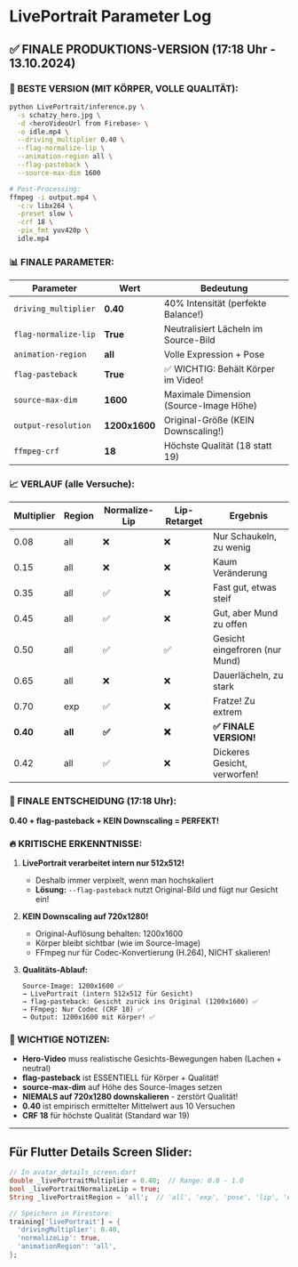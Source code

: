 # LivePortrait Parameter Log

## ✅ FINALE PRODUKTIONS-VERSION (17:18 Uhr - 13.10.2024)

### 🎯 BESTE VERSION (MIT KÖRPER, VOLLE QUALITÄT):
```bash
python LivePortrait/inference.py \
  -s schatzy_hero.jpg \
  -d <heroVideoUrl from Firebase> \
  -o idle.mp4 \
  --driving_multiplier 0.40 \
  --flag-normalize-lip \
  --animation-region all \
  --flag-pasteback \
  --source-max-dim 1600

# Post-Processing:
ffmpeg -i output.mp4 \
  -c:v libx264 \
  -preset slow \
  -crf 18 \
  -pix_fmt yuv420p \
  idle.mp4
```

### 📊 FINALE PARAMETER:

| Parameter | Wert | Bedeutung |
|-----------|------|-----------|
| `driving_multiplier` | **0.40** | 40% Intensität (perfekte Balance!) |
| `flag-normalize-lip` | **True** | Neutralisiert Lächeln im Source-Bild |
| `animation-region` | **all** | Volle Expression + Pose |
| `flag-pasteback` | **True** | ✅ WICHTIG: Behält Körper im Video! |
| `source-max-dim` | **1600** | Maximale Dimension (Source-Image Höhe) |
| `output-resolution` | **1200x1600** | Original-Größe (KEIN Downscaling!) |
| `ffmpeg-crf` | **18** | Höchste Qualität (18 statt 19) |

### 📈 VERLAUF (alle Versuche):

| Multiplier | Region | Normalize-Lip | Lip-Retarget | Ergebnis |
|------------|--------|---------------|--------------|----------|
| 0.08 | all | ❌ | ❌ | Nur Schaukeln, zu wenig |
| 0.15 | all | ❌ | ❌ | Kaum Veränderung |
| 0.35 | all | ✅ | ❌ | Fast gut, etwas steif |
| 0.45 | all | ✅ | ❌ | Gut, aber Mund zu offen |
| 0.50 | all | ✅ | ✅ | Gesicht eingefroren (nur Mund) |
| 0.65 | all | ❌ | ❌ | Dauerlächeln, zu stark |
| 0.70 | exp | ✅ | ❌ | Fratze! Zu extrem |
| **0.40** | **all** | **✅** | **❌** | **✅ FINALE VERSION!** |
| 0.42 | all | ✅ | ❌ | Dickeres Gesicht, verworfen! |

### 🎯 FINALE ENTSCHEIDUNG (17:18 Uhr):

**0.40 + flag-pasteback + KEIN Downscaling = PERFEKT!**

### 🔥 KRITISCHE ERKENNTNISSE:

1. **LivePortrait verarbeitet intern nur 512x512!**
   - Deshalb immer verpixelt, wenn man hochskaliert
   - **Lösung:** `--flag-pasteback` nutzt Original-Bild und fügt nur Gesicht ein!

2. **KEIN Downscaling auf 720x1280!**
   - Original-Auflösung behalten: 1200x1600
   - Körper bleibt sichtbar (wie im Source-Image)
   - FFmpeg nur für Codec-Konvertierung (H.264), NICHT skalieren!

3. **Qualitäts-Ablauf:**
   ```
   Source-Image: 1200x1600 ✅
   → LivePortrait (intern 512x512 für Gesicht)
   → flag-pasteback: Gesicht zurück ins Original (1200x1600) ✅
   → FFmpeg: Nur Codec (CRF 18) ✅
   → Output: 1200x1600 mit Körper! ✅
   ```

### 📝 WICHTIGE NOTIZEN:

- **Hero-Video** muss realistische Gesichts-Bewegungen haben (Lachen + neutral)
- **flag-pasteback** ist ESSENTIELL für Körper + Qualität!
- **source-max-dim** auf Höhe des Source-Images setzen
- **NIEMALS auf 720x1280 downskalieren** - zerstört Qualität!
- **0.40** ist empirisch ermittelter Mittelwert aus 10 Versuchen
- **CRF 18** für höchste Qualität (Standard war 19)

---

## Für Flutter Details Screen Slider:

```dart
// In avatar_details_screen.dart
double _livePortraitMultiplier = 0.40;  // Range: 0.0 - 1.0
bool _livePortraitNormalizeLip = true;
String _livePortraitRegion = 'all';  // 'all', 'exp', 'pose', 'lip', 'eyes'

// Speichern in Firestore:
training['livePortrait'] = {
  'drivingMultiplier': 0.40,
  'normalizeLip': true,
  'animationRegion': 'all',
};
```

